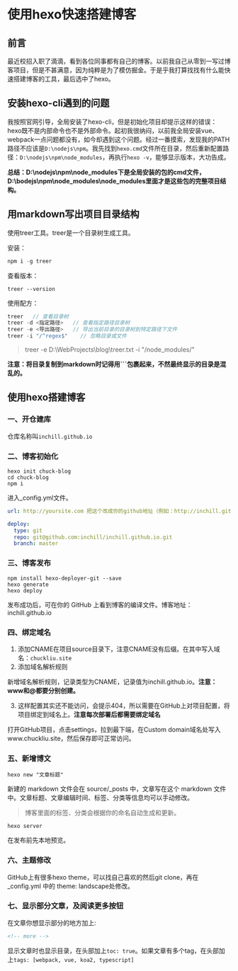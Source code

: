 # 使用hexo快速搭建博客

## 前言

最近校招入职了滴滴，看到各位同事都有自己的博客。以前我自己从零到一写过博客项目，但是不甚满意，因为纯粹是为了模仿掘金。于是乎我打算找找有什么能快速搭建博客的工具，最后选中了hexo。

## 安装hexo-cli遇到的问题

我按照官网引导，全局安装了hexo-cli，但是初始化项目却提示这样的错误：hexo既不是内部命令也不是外部命令。起初我很纳闷，以前我全局安装vue、webpack一点问题都没有，如今却遇到这个问题。经过一番摸索，发现我的PATH路径不应该是`D:\nodejs\npm`。我先找到`hexo.cmd`文件所在目录，然后重新配置路径：`D:\nodejs\npm\node_modules`，再执行`hexo -v`，能够显示版本，大功告成。



**总结：D:\nodejs\npm\node_modules下是全局安装的包的cmd文件，D:\bodejs\npm\node_modules\node_modules里面才是这些包的完整项目结构。**

## 用markdown写出项目目录结构

使用treer工具。treer是一个目录树生成工具。

安装：

```powershell
npm i -g treer
```

查看版本：

```shell
treer --version
```

使用配方：

```js
treer   // 查看目录树
treer -d <指定路径>   // 查看指定路径目录树
treer -e <导出路径>   // 导出当前目录的目录树到特定路径下文件
treer -i "/^regex$"    // 忽略目录或文件
```

> treer -e D:\WebProjects\blog\treer.txt -i "/node_modules/"

**注意：将目录复制到markdown时记得用```包裹起来，不然最终显示的目录是混乱的。**

## 使用hexo搭建博客

### 一、开仓建库

仓库名称叫`inchill.github.io`

### 二、博客初始化

```shell
hexo init chuck-blog
cd chuck-blog
npm i
```

进入_config.yml文件。

```yml
url: http://yoursite.com 把这个改成你的github地址（例如：http://inchill.github.io）

deploy:
  type: git
  repo: git@github.com:inchill/inchill.github.io.git
  branch: master

```

### 三、博客发布

```shell
npm install hexo-deployer-git --save
hexo generate
hexo deploy
```

发布成功后，可在你的 GitHub 上看到博客的编译文件。博客地址： inchill.github.io

### 四、绑定域名

1. 添加CNAME在项目source目录下，注意CNAME没有后缀。在其中写入域名：`chuckliu.site`
2. 添加域名解析规则

新增域名解析规则，记录类型为CNAME，记录值为inchill.github.io。**注意：www和@都要分别创建。**

3. 这样配置其实还不能访问，会提示404，所以需要在GitHub上对项目配置，将项目绑定到域名上。**注意每次部署后都需要绑定域名**

打开GitHub项目，点击settings，拉到最下端，在Custom domain域名处写入www.chuckliu.site，然后保存即可正常访问。

### 五、新增博文

```shell
hexo new "文章标题"
```

新建的 markdown 文件会在 source/_posts 中，文章写在这个 markdown 文件中。文章标题、文章编辑时间、标签、分类等信息均可以手动修改。

> 博客里面的标签、分类会根据你的命名自动生成和更新。

```shell
hexo server
```

在发布前先本地预览。

### 六、主题修改

GitHub上有很多hexo theme，可以找自己喜欢的然后git clone，再在_config.yml 中的 theme: landscape处修改。

### 七、显示部分文章，及阅读更多按钮

在文章你想显示部分的地方加上:

```markdown
<!-- more -->

```

显示文章时也显示目录，在头部加上`toc: true`。如果文章有多个tag，在头部加上`tags: [webpack, vue, koa2, typescript]`
